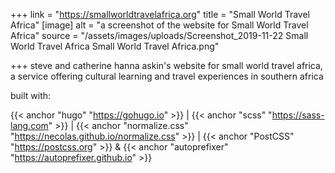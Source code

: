 +++
link = "https://smallworldtravelafrica.org"
title = "Small World Travel Africa"
[image]
alt = "a screenshot of the website for Small World Travel Africa"
source = "/assets/images/uploads/Screenshot_2019-11-22 Small World Travel Africa Small World Travel Africa.png"

+++
steve and catherine hanna askin's website for small world travel africa, a service offering cultural learning and travel experiences in southern africa

built with:

{{< anchor "hugo" "https://gohugo.io" >}} | {{< anchor "scss" "https://sass-lang.com" >}} | {{< anchor "normalize.css" "https://necolas.github.io/normalize.css" >}} | {{< anchor "PostCSS" "https://postcss.org" >}}  & {{< anchor "autoprefixer" "https://autoprefixer.github.io" >}}